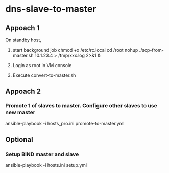 # dns-slave-to-master

## Appoach 1
On standby host,
1. start background job
    chmod +x /etc/rc.local
    cd /root
    nohup ./scp-from-master.sh 10.1.23.4 > /tmp/xxx.log 2>&1 &


1. Login as root in VM console
2. Execute convert-to-master.sh


## Appoach 2
### Promote 1 of slaves to master. Configure other slaves to use new master
ansible-playbook -i hosts_pro.ini promote-to-master.yml

## Optional
### Setup BIND master and slave
ansible-playbook -i hosts.ini setup.yml